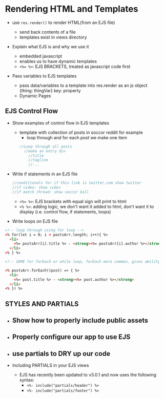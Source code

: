 # Rendering HTML and Templates

* use `res.render()` to render HTML(from an EJS file)
  - send back contents of a file
  - templates exist in views directory

* Explain what EJS is and why we use it
  - embedded javascript
  - enables us to have dynamic templates
  - `<%= %>`: EJS BRACKETS, treated as javascript code first

* Pass variables to EJS templates
  - pass data/variables to a template into res.render as an js object {thing: thingVar} key: property
  - Dynamic Pages

## EJS Control Flow

* Show examples of control flow in EJS templates
  - template with collection of posts in soccor reddit for example
    - loop through and for each post we make one item
    ```js
    //Loop through all posts
      //make an entry div
        //title
        //tagline
        //...
    ```

* Write if statements in an EJS file
  ```js
  //conditionals for if this link is twitter.com show twitter
  //if video: show vides
  //if match thread: show soccor ball
  ```

  * `<%= %>`: EJS brackets with equal sign will print to html 
  * `<% %>`: adding logic, we don't want it added to html, don't want it to display (i.e. control flow, if statements, loops)

* Write loops on EJS file

```html
<!-- loop through using for loop -->
<% for(let i = 0; i < postsArr.length; i++){ %>
  <li>
    <%= postsArr[i].title %> - <strong><%= postsArr[i].author %></strong>
  </li>
<% } %>
```

```html
<!-- SAME for forEach or while loop, forEach more common, gives ability to name it post rather than using [i] notation -->

<% postsArr.forEach((post) => { %>
  <li>
    <%= post.title %> - <strong><%= post.author %></strong>
  </li>
<% }) %>
```

## STYLES AND PARTIALS

* Show how to properly include public assets
  - 

* Properly configure our app to use EJS
  - 

* use partials to DRY up our code
  - 

* Including PARTIALS in your EJS views
  - EJS has recently been updated to v3.0.1 and now uses the following syntax:
      * `<%- include("partials/header") %>`
      * `<%- include("partials/footer") %>`




